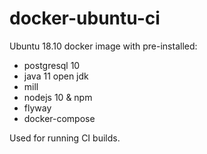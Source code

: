 # docker-ubuntu-ci

Ubuntu 18.10 docker image with pre-installed:

- postgresql 10
- java 11 open jdk
- mill
- nodejs 10 & npm
- flyway
- docker-compose

Used for running CI builds.

